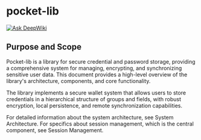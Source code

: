 # pocket-lib
[![Ask DeepWiki](https://deepwiki.com/badge.svg)](https://deepwiki.com/passy1977/pocket-backend)
## Purpose and Scope

Pocket-lib is a library for secure credential and password storage, providing a comprehensive system for managing, encrypting, and synchronizing sensitive user data. This document provides a high-level overview of the library's architecture, components, and core functionality.

The library implements a secure wallet system that allows users to store credentials in a hierarchical structure of groups and fields, with robust encryption, local persistence, and remote synchronization capabilities.

For detailed information about the system architecture, see System Architecture. For specifics about session management, which is the central component, see Session Management.
